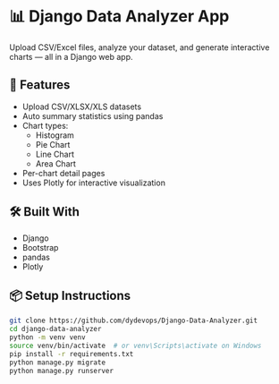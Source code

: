 # 📊 Django Data Analyzer App

Upload CSV/Excel files, analyze your dataset, and generate interactive charts — all in a Django web app.

## 🚀 Features

- Upload CSV/XLSX/XLS datasets
- Auto summary statistics using pandas
- Chart types:
  - Histogram
  - Pie Chart
  - Line Chart
  - Area Chart
- Per-chart detail pages
- Uses Plotly for interactive visualization

## 🛠 Built With

- Django
- Bootstrap
- pandas
- Plotly

## 📦 Setup Instructions

```bash
git clone https://github.com/dydevops/Django-Data-Analyzer.git
cd django-data-analyzer
python -m venv venv
source venv/bin/activate  # or venv\Scripts\activate on Windows
pip install -r requirements.txt
python manage.py migrate
python manage.py runserver
